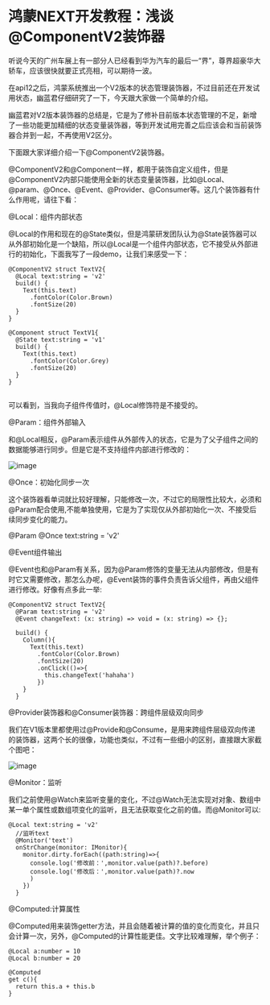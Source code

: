# 鸿蒙NEXT开发教程：浅谈@ComponentV2装饰器
听说今天的广州车展上有一部分人已经看到华为汽车的最后一“界”，尊界超豪华大轿车，应该很快就要正式亮相，可以期待一波。

在api12之后，鸿蒙系统推出一个V2版本的状态管理装饰器，不过目前还在开发试用状态，幽蓝君仔细研究了一下，今天跟大家做一个简单的介绍。

幽蓝君对V2版本装饰器的总结是，它是为了修补目前版本状态管理的不足，新增了一些功能更加精细的状态变量装饰器，等到开发试用完善之后应该会和当前装饰器合并到一起，不再使用V2区分。

下面跟大家详细介绍一下@ComponentV2装饰器。

@ComponentV2和@Component一样，都用于装饰自定义组件，但是@ComponentV2内部只能使用全新的状态变量装饰器，比如@Local、@param、@Once、@Event、@Provider、@Consumer等。这几个装饰器有什么作用呢，请往下看：

@Local：组件内部状态

@Local的作用和现在的@State类似，但是鸿蒙研发团队认为@State装饰器可以从外部初始化是一个缺陷，所以@Local是一个组件内部状态，它不接受从外部进行的初始化，下面我写了一段demo，让我们来感受一下：
```
@ComponentV2 struct TextV2{
  @Local text:string = 'v2'
  build() {
    Text(this.text)
      .fontColor(Color.Brown)
      .fontSize(20)
  }
}

@Component struct TextV1{
  @State text:string = 'v1'
  build() {
    Text(this.text)
      .fontColor(Color.Grey)
      .fontSize(20)
  }
}


```



可以看到，当我向子组件传值时，@Local修饰符是不接受的。

@Param：组件外部输入

和@Local相反，@Param表示组件从外部传入的状态，它是为了父子组件之间的数据能够进行同步。但是它是不支持组件内部进行修改的：

![image](https://github.com/user-attachments/assets/a7ec368a-a726-4e7d-9531-78a7000a6e82)

@Once：初始化同步一次

这个装饰器看单词就比较好理解，只能修改一次，不过它的局限性比较大，必须和@Param配合使用,不能单独使用，它是为了实现仅从外部初始化一次、不接受后续同步变化的能力。

@Param @Once text:string = 'v2'


@Event组件输出

@Event也和@Param有关系，因为@Param修饰的变量无法从内部修改，但是有时它又需要修改，那怎么办呢，@Event装饰的事件负责告诉父组件，再由父组件进行修改。好像有点多此一举:

```
@ComponentV2 struct TextV2{
  @Param text:string = 'v2'
  @Event changeText: (x: string) => void = (x: string) => {};

  build() {
    Column(){
      Text(this.text)
        .fontColor(Color.Brown)
        .fontSize(20)
        .onClick(()=>{
          this.changeText('hahaha')
        })
    }
  }
```


@Provider装饰器和@Consumer装饰器：跨组件层级双向同步

我们在V1版本里都使用过@Provide和@Consume，是用来跨组件层级双向传递的装饰器，这两个长的很像，功能也类似，不过有一些细小的区别，直接跟大家截个图吧：

![image](https://github.com/user-attachments/assets/d19fb787-afeb-480e-8a93-503405f34385)

@Monitor：监听

我们之前使用@Watch来监听变量的变化，不过@Watch无法实现对对象、数组中某一单个属性或数组项变化的监听，且无法获取变化之前的值。而@Monitor可以:

```
@Local text:string = 'v2'
  //监听text
  @Monitor('text')
  onStrChange(monitor: IMonitor){
    monitor.dirty.forEach((path:string)=>{
      console.log('修改前：',monitor.value(path)?.before)
      console.log('修改后：',monitor.value(path)?.now
      )
    })
  }
```


@Computed:计算属性

@Computed用来装饰getter方法，并且会随着被计算的值的变化而变化，并且只会计算一次，另外，@Computed的计算性能更佳。文字比较难理解，举个例子：

```
@Local a:number = 10
@Local b:number = 20

@Computed
get c(){
  return this.a + this.b
}
```

